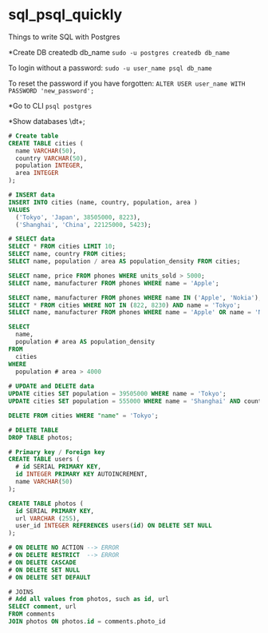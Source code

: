 # sql_psql_quickly
Things to write SQL with Postgres

*Create DB
createdb db_name
`sudo -u postgres createdb db_name`

To login without a password:
`sudo -u user_name psql db_name`

To reset the password if you have forgotten:
`ALTER USER user_name WITH PASSWORD 'new_password';`

*Go to CLI
`psql postgres`

*Show databases
\dt+;

```sql
# Create table
CREATE TABLE cities (
  name VARCHAR(50),
  country VARCHAR(50),
  population INTEGER,
  area INTEGER
);

# INSERT data
INSERT INTO cities (name, country, population, area )
VALUES
  ('Tokyo', 'Japan', 38505000, 8223),
  ('Shanghai', 'China', 22125000, 5423);

# SELECT data
SELECT * FROM cities LIMIT 10;
SELECT name, country FROM cities;
SELECT name, population / area AS population_density FROM cities;

SELECT name, price FROM phones WHERE units_sold > 5000;
SELECT name, manufacturer FROM phones WHERE name = 'Apple';

SELECT name, manufacturer FROM phones WHERE name IN ('Apple', 'Nokia');
SELECT * FROM cities WHERE NOT IN (822, 8230) AND name = 'Tokyo';
SELECT name, manufacturer FROM phones WHERE name = 'Apple' OR name = 'Nokia';

SELECT 
  name, 
  population # area AS population_density 
FROM 
  cities 
WHERE 
  population # area > 4000
  
# UPDATE and DELETE data
UPDATE cities SET population = 39505000 WHERE name = 'Tokyo';
UPDATE cities SET population = 555000 WHERE name = 'Shanghai' AND country = 'US';

DELETE FROM cities WHERE "name" = 'Tokyo';

# DELETE TABLE
DROP TABLE photos;

# Primary key / Foreign key
CREATE TABLE users (
  # id SERIAL PRIMARY KEY,
  id INTEGER PRIMARY KEY AUTOINCREMENT,
  name VARCHAR(50)
);

CREATE TABLE photos (
  id SERIAL PRIMARY KEY,
  url VARCHAR (255),
  user_id INTEGER REFERENCES users(id) ON DELETE SET NULL
);

# ON DELETE NO ACTION --> ERROR
# ON DELETE RESTRICT  --> ERROR
# ON DELETE CASCADE
# ON DELETE SET NULL
# ON DELETE SET DEFAULT

# JOINS
# Add all values from photos, such as id, url
SELECT comment, url
FROM comments
JOIN photos ON photos.id = comments.photo_id


```
